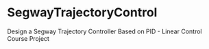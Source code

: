 # SegwayTrajectoryControl
Design a Segway Trajectory Controller Based on PID - Linear Control Course Project
